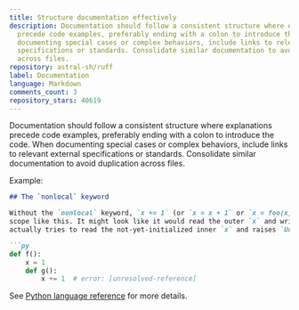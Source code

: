 ```yaml
---
title: Structure documentation effectively
description: Documentation should follow a consistent structure where explanations
  precede code examples, preferably ending with a colon to introduce the code. When
  documenting special cases or complex behaviors, include links to relevant external
  specifications or standards. Consolidate similar documentation to avoid duplication
  across files.
repository: astral-sh/ruff
label: Documentation
language: Markdown
comments_count: 3
repository_stars: 40619
---
```


Documentation should follow a consistent structure where explanations precede code examples, preferably ending with a colon to introduce the code. When documenting special cases or complex behaviors, include links to relevant external specifications or standards. Consolidate similar documentation to avoid duplication across files.

Example:
```md
## The `nonlocal` keyword

Without the `nonlocal` keyword, `x += 1` (or `x = x + 1` or `x = foo(x)`) is not allowed in an inner
scope like this. It might look like it would read the outer `x` and write to the inner `x`, but it
actually tries to read the not-yet-initialized inner `x` and raises `UnboundLocalError` at runtime:

```py
def f():
    x = 1
    def g():
        x += 1  # error: [unresolved-reference]
```

See [Python language reference](https://docs.python.org/3/reference/simple_stmts.html#the-nonlocal-statement) for more details.
```